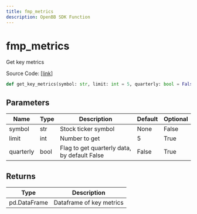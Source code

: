 ```yaml
---
title: fmp_metrics
description: OpenBB SDK Function
---
```


# fmp_metrics

Get key metrics

Source Code: [[link](https://github.com/OpenBB-finance/OpenBBTerminal/tree/main/openbb_terminal/stocks/fundamental_analysis/fmp_model.py#L421)]

```python
def get_key_metrics(symbol: str, limit: int = 5, quarterly: bool = False) -> DataFrame
```
## Parameters

| Name | Type | Description | Default | Optional |
| ---- | ---- | ----------- | ------- | -------- |
| symbol | str | Stock ticker symbol | None | False |
| limit | int | Number to get | 5 | True |
| quarterly | bool | Flag to get quarterly data, by default False | False | True |

## Returns

| Type | Description |
| ---- | ----------- |
| pd.DataFrame | Dataframe of key metrics |

